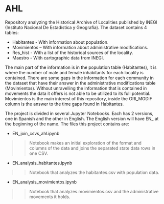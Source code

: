 # AHL

Repository analyzing the Historical Archive of Localities published by INEGI (Instituto Nacional De Estadística y Geografía). The dataset contains 4 tables:
* Habitantes - With information about population.
* Movimientos – With information about administrative modifications.
* Res_hist - With a list of the historical sources of the locality.
* Maestro - With cartographic data from INEGI.

The main part of the information is in the population table (Habitantes), it is where the number of male and female inhabitants for each locality is contained. There are some gaps in the information for each community in the dataset that have their answer in the administrative modifications table (Movimientos). Without unravelling the information that is contained in movements the data it offers is not able to be utilized to its full potential. Movimientos is the main interest of this repository, inside the ORI_MODIF column is the answer to the time gaps found in Habitantes. 

The project is divided in several Jupyter Notebooks. Each has 2 versions, one in Spanish and the other in English. The English version will have EN_ at the beginning of the name. The files this project contains are:
 * EN_join_csvs_ahl.ipynb
 >> Notebook makes an initial exploration of the format and columns of the data and joins the separated state data rows in one CSV.
 * EN_analysis_habitantes.ipynb
 >> Notebook that analyzes the habitantes.csv with population data.
 * EN_analysis_movimientos.ipynb
 >> Notebook that analyzes movimientos.csv and the administrative movements it holds.


